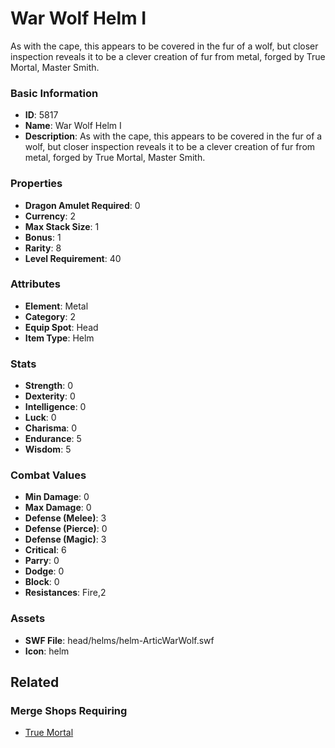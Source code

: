 # War Wolf Helm I

As with the cape, this appears to be covered in the fur of a wolf, but closer inspection reveals it to be a clever creation of fur from metal, forged by True Mortal, Master Smith.

### Basic Information

- **ID**: 5817
- **Name**: War Wolf Helm I
- **Description**: As with the cape, this appears to be covered in the fur of a wolf, but closer inspection reveals it to be a clever creation of fur from metal, forged by True Mortal, Master Smith.

### Properties

- **Dragon Amulet Required**: 0
- **Currency**: 2
- **Max Stack Size**: 1
- **Bonus**: 1
- **Rarity**: 8
- **Level Requirement**: 40

### Attributes

- **Element**: Metal
- **Category**: 2
- **Equip Spot**: Head
- **Item Type**: Helm

### Stats

- **Strength**: 0
- **Dexterity**: 0
- **Intelligence**: 0
- **Luck**: 0
- **Charisma**: 0
- **Endurance**: 5
- **Wisdom**: 5

### Combat Values

- **Min Damage**: 0
- **Max Damage**: 0
- **Defense (Melee)**: 3
- **Defense (Pierce)**: 0
- **Defense (Magic)**: 3
- **Critical**: 6
- **Parry**: 0
- **Dodge**: 0
- **Block**: 0
- **Resistances**: Fire,2

### Assets

- **SWF File**: head/helms/helm-ArticWarWolf.swf
- **Icon**: helm

## Related

### Merge Shops Requiring

- [True Mortal](../merge-shops/93-true-mortal.md)

